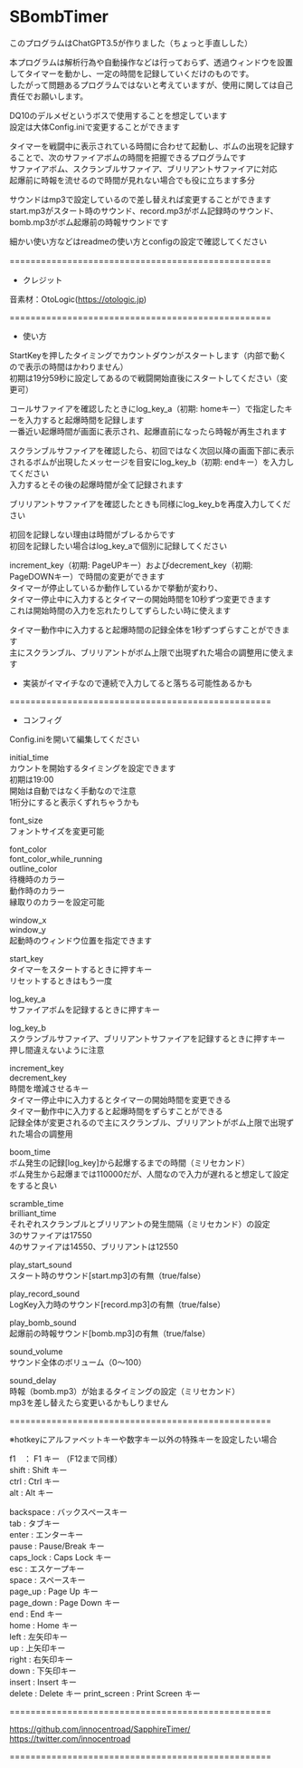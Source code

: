 # SBombTimer
このプログラムはChatGPT3.5が作りました（ちょっと手直しした）  

本プログラムは解析行為や自動操作などは行っておらず、透過ウィンドウを設置してタイマーを動かし、一定の時間を記録していくだけのものです。  
したがって問題あるプログラムではないと考えていますが、使用に関しては自己責任でお願いします。  


DQ10のデルメゼというボスで使用することを想定しています  
設定は大体Config.iniで変更することができます  

タイマーを戦闘中に表示されている時間に合わせて起動し、ボムの出現を記録することで、次のサファイアボムの時間を把握できるプログラムです  
サファイアボム、スクランブルサファイア、ブリリアントサファイアに対応  
起爆前に時報を流せるので時間が見れない場合でも役に立ちます多分  


サウンドはmp3で設定しているので差し替えれば変更することができます
start.mp3がスタート時のサウンド、record.mp3がボム記録時のサウンド、bomb.mp3がボム起爆前の時報サウンドです

細かい使い方などはreadmeの使い方とconfigの設定で確認してください

================================================== 　

- クレジット

音素材：OtoLogic(https://otologic.jp)  

==================================================  

- 使い方

StartKeyを押したタイミングでカウントダウンがスタートします（内部で動くので表示の時間はかわりません）  
初期は19分59秒に設定してあるので戦闘開始直後にスタートしてください（変更可）  

コールサファイアを確認したときにlog_key_a（初期: homeキー）で指定したキーを入力すると起爆時間を記録します  
一番近い起爆時間が画面に表示され、起爆直前になったら時報が再生されます  

スクランブルサファイアを確認したら、初回ではなく次回以降の画面下部に表示されるボムが出現したメッセージを目安にlog_key_b（初期: endキー）を入力してください  
入力するとその後の起爆時間が全て記録されます  

ブリリアントサファイアを確認したときも同様にlog_key_bを再度入力してください  

初回を記録しない理由は時間がブレるからです  
初回を記録したい場合はlog_key_aで個別に記録してください  


increment_key（初期: PageUPキー）およびdecrement_key（初期: PageDOWNキー）で時間の変更ができます  
タイマーが停止しているか動作しているかで挙動が変わり、  
タイマー停止中に入力するとタイマーの開始時間を10秒ずつ変更できます  
これは開始時間の入力を忘れたりしてずらしたい時に使えます  

タイマー動作中に入力すると起爆時間の記録全体を1秒ずつずらすことができます  
主にスクランブル、ブリリアントがボム上限で出現ずれた場合の調整用に使えます  

* 実装がイマイチなので連続で入力してると落ちる可能性あるかも

==================================================  

- コンフィグ

Config.iniを開いて編集してください  

initial_time  
カウントを開始するタイミングを設定できます  
初期は19:00  
開始は自動ではなく手動なので注意  
1桁分にすると表示くずれちゃうかも  

font_size  
フォントサイズを変更可能  

font_color  
font_color_while_running  
outline_color  
待機時のカラー  
動作時のカラー  
縁取りのカラーを設定可能  

window_x  
window_y  
起動時のウィンドウ位置を指定できます  

start_key  
タイマーをスタートするときに押すキー  
リセットするときはもう一度  

log_key_a  
サファイアボムを記録するときに押すキー  

log_key_b  
スクランブルサファイア、ブリリアントサファイアを記録するときに押すキー    
押し間違えないように注意  

increment_key  
decrement_key  
時間を増減させるキー  
タイマー停止中に入力するとタイマーの開始時間を変更できる  
タイマー動作中に入力すると起爆時間をずらすことができる  
記録全体が変更されるので主にスクランブル、ブリリアントがボム上限で出現ずれた場合の調整用    

boom_time  
ボム発生の記録[log_key]から起爆するまでの時間（ミリセカンド）  
ボム発生から起爆までは110000だが、人間なので入力が遅れると想定して設定をすると良い  

scramble_time  
brilliant_time  
それぞれスクランブルとブリリアントの発生間隔（ミリセカンド）の設定  
3のサファイアは17550  
4のサファイアは14550、ブリリアントは12550  

play_start_sound  
スタート時のサウンド[start.mp3]の有無（true/false）  

play_record_sound  
LogKey入力時のサウンド[record.mp3]の有無（true/false）  

play_bomb_sound  
起爆前の時報サウンド[bomb.mp3]の有無（true/false）  

sound_volume  
サウンド全体のボリューム（0～100）  

sound_delay  
時報（bomb.mp3）が始まるタイミングの設定（ミリセカンド）  
mp3を差し替えたら変更いるかもしりません  


==================================================  

※hotkeyにアルファベットキーや数字キー以外の特殊キーを設定したい場合  

f1　： F1 キー （F12まで同様）  
shift : Shift キー  
ctrl : Ctrl キー  
alt : Alt キー  

backspace : バックスペースキー  
tab : タブキー  
enter : エンターキー  
pause : Pause/Break キー  
caps_lock : Caps Lock キー  
esc : エスケープキー  
space : スペースキー  
page_up : Page Up キー  
page_down : Page Down キー  
end : End キー  
home : Home キー  
left : 左矢印キー  
up : 上矢印キー  
right : 右矢印キー  
down : 下矢印キー   
insert : Insert キー  
delete : Delete キー
print_screen : Print Screen キー


==================================================  

https://github.com/innocentroad/SapphireTimer/  
https://twitter.com/innocentroad  

==================================================
